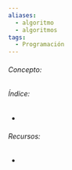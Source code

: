 ```yaml
---
aliases:
  - algoritmo
  - algoritmos
tags:
  - Programación
---
```

###### Concepto:


###### Índice:

- 

######  Recursos:

- []()